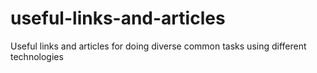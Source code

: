 # useful-links-and-articles
Useful links and articles for doing diverse common tasks using different technologies
